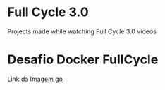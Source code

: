 # Full Cycle 3.0
Projects made while watching Full Cycle 3.0 videos

# Desafio Docker FullCycle
[Link da Imagem go](https://hub.docker.com/repository/docker/victhorsuzart/fullcycle/general)
